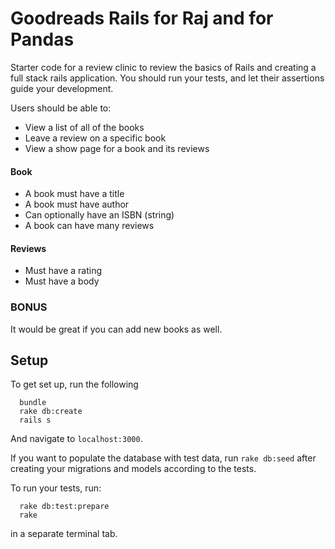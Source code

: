 # Goodreads Rails for Raj and for Pandas
Starter code for a review clinic to review the basics of Rails and creating a full stack rails application. You should run your tests, and let their assertions guide your development.

Users should be able to:
* View a list of all of the books
* Leave a review on a specific book
* View a show page for a book and its reviews

#### Book

* A book must have a title
* A book must have author
* Can optionally have an ISBN (string)
* A book can have many reviews

#### Reviews

* Must have a rating
* Must have a body

### BONUS
It would be great if you can add new books as well.

## Setup
To get set up, run the following

```no-highlight
  bundle
  rake db:create
  rails s
```

And navigate to `localhost:3000`.

If you want to populate the database with test data, run `rake db:seed` after creating your migrations and models according to the tests.

To run your tests, run:
```no-highlight
  rake db:test:prepare
  rake
```
in a separate terminal tab.
